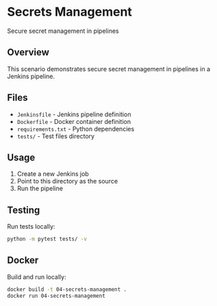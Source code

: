 # Secrets Management

Secure secret management in pipelines

## Overview

This scenario demonstrates secure secret management in pipelines in a Jenkins pipeline.

## Files

- `Jenkinsfile` - Jenkins pipeline definition
- `Dockerfile` - Docker container definition
- `requirements.txt` - Python dependencies
- `tests/` - Test files directory

## Usage

1. Create a new Jenkins job
2. Point to this directory as the source
3. Run the pipeline

## Testing

Run tests locally:
```bash
python -m pytest tests/ -v
```

## Docker

Build and run locally:
```bash
docker build -t 04-secrets-management .
docker run 04-secrets-management
```
